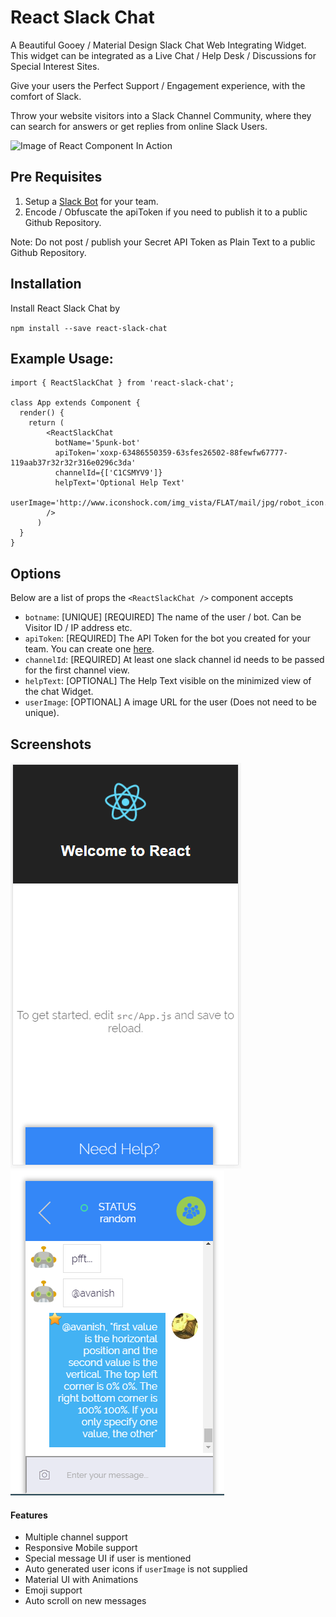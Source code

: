 # React Slack Chat

A Beautiful Gooey / Material Design Slack Chat Web Integrating Widget. This widget can be integrated as a Live Chat / Help Desk / Discussions for Special Interest Sites.

Give your users the Perfect Support / Engagement experience, with the comfort of Slack.

Throw your website visitors into a Slack Channel Community, where they can search for answers or get replies from online Slack Users.

![Image of React Component In Action](https://github.com/5punk/react-slack-chat/blob/master/docs/ReactSlackChat.gif?raw=true)

## Pre Requisites

1. Setup a [Slack Bot](https://api.slack.com/bot-users) for your team.
2. Encode / Obfuscate the apiToken if you need to publish it to a public Github Repository.

Note: Do not post / publish your Secret API Token as Plain Text to a public Github Repository.

## Installation

Install React Slack Chat by

`npm install --save react-slack-chat`


## Example Usage:
```
import { ReactSlackChat } from 'react-slack-chat';

class App extends Component {
  render() {
    return (
        <ReactSlackChat
          botName='5punk-bot'
          apiToken='xoxp-63486550359-63sfes26502-88fewfw67777-119aab37r32r32r316e0296c3da'
          channelId={['C1CSMYV9']}
          helpText='Optional Help Text'
          userImage='http://www.iconshock.com/img_vista/FLAT/mail/jpg/robot_icon.jpg'
        />
      )
  }
}
```

## Options

Below are a list of props the `<ReactSlackChat />` component accepts

  * `botname`: [UNIQUE] [REQUIRED] The name of the user / bot. Can be Visitor ID / IP address etc.
  * `apiToken`: [REQUIRED] The API Token for the bot you created for your team. You can create one [here](https://api.slack.com/bot-users).
  * `channelId`: [REQUIRED] At least one slack channel id needs to be passed for the first channel view.
  * `helpText`: [OPTIONAL] The Help Text visible on the minimized view of the chat Widget.
  * `userImage`: [OPTIONAL] A image URL for the user (Does not need to be unique).

## Screenshots

![Image of Mobile View](https://github.com/5punk/react-slack-chat/blob/master/docs/mobileView.png?raw=true) ![Image of Special Mentions](https://github.com/5punk/react-slack-chat/blob/master/docs/specialMentions.png?raw=true)

#### Features

* Multiple channel support
* Responsive Mobile support
* Special message UI if user is mentioned
* Auto generated user icons if `userImage` is not supplied
* Material UI with Animations
* Emoji support
* Auto scroll on new messages
